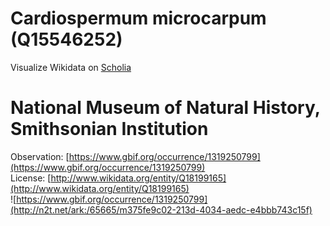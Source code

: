 
Cardiospermum microcarpum (Q15546252)
=====================================
  
Visualize Wikidata on [Scholia](https://scholia.toolforge.org/taxon/Q15546252)
# National Museum of Natural History, Smithsonian Institution
  
Observation: [https://www.gbif.org/occurrence/1319250799](https://www.gbif.org/occurrence/1319250799)  
License: [http://www.wikidata.org/entity/Q18199165](http://www.wikidata.org/entity/Q18199165)  
![https://www.gbif.org/occurrence/1319250799](http://n2t.net/ark:/65665/m375fe9c02-213d-4034-aedc-e4bbb743c15f)